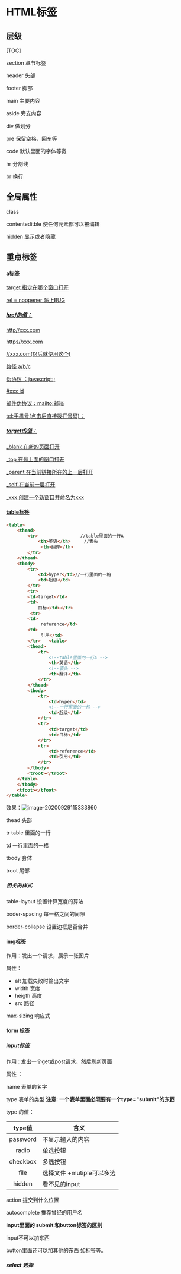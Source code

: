 # HTML标签

## 层级

[TOC]

section   章节标签

header  头部

footer  脚部

main 主要内容

aside 旁支内容

div 做划分

pre   保留空格，回车等

code  默认里面的字体等宽

hr  分割线

br 换行



## 全局属性

class 

contenteditble  使任何元素都可以被编辑

hidden  显示或者隐藏



## 重点标签

#### a标签

<a href ="#" target>

target  指定在哪个窗口打开

rel = noopener   防止BUG

##### href的值：

http//xxx.com

https//xxx.com

//xxx.com(以后就使用这个)

路径  a/b/c

伪协议 ：javascript:;

#xxx  id

邮件伪协议：mailto:邮箱

tel:手机号(点击后直接拨打号码)；

##### target的值：

_blank 在新的页面打开

_top 在最上面的窗口打开

_parent 在当前链接所在的上一层打开

_self  在当前一层打开

_xxx 创建一个新窗口并命名为xxx



#### table标签

```html
<table>
    <thead>
        <tr>				//table里面的一行A
            <th>英语</th>		//表头
             <th>翻译</th>
        </tr>
    </thead>
    <tbody>
        <tr>
            <td>hyper</td>//一行里面的一格
            <td>超级</td>
        </tr>
        <tr>
        <td>target</td>
        <td>
            目标</td></tr>
         <tr>
        <td>
             reference</td>
        <td>
             引用</td>
        </tr>   <table>
        <thead>
            <tr>
                <!--table里面的一行A -->
                <th>英语</th>
                <!--表头 -->
                <th>翻译</th>
            </tr>
        </thead>
        <tbody>
            <tr>
                <td>hyper</td>
                <!--一行里面的一格 -->
                <td>超级</td>
            </tr>
            <tr>
                <td>target</td>
                <td>目标</td>
            </tr>
            <tr>
                <td>reference</td>
                <td>引用</td>
            </tr>
        </tbody>
        <troot></troot>
    </table>
    </tbody>
    <tfoot></tfoot>
</table>
```

效果：![image-20200929115333860](C:\Users\17724\Desktop\前端笔记\table标签效果)

thead 	头部

tr 	table 里面的一行

td    一行里面的一格

tbody 	身体

troot 	尾部

##### 相关的样式

table-layout 设置计算宽度的算法

boder-spacing  每一格之间的间隙

border-collapse 设置边框是否合并

#### img标签

作用：发出一个请求，展示一张图片

属性：

- alt   加载失败时输出文字
- width 宽度
- heigth 高度
- src 路径

max-sizing 响应式


#### form 标签

##### input标签

作用 : 发出一个get或post请求，然后刷新页面

属性 ：

name 表单的名字

type 表单的类型     **注意: 一个表单里面必须要有一个type="submit"的东西**

type 的值：

|  type值  | 含义                       |
| :------: | -------------------------- |
| password | 不显示输入的内容           |
|  radio   | 单选按钮                   |
| checkbox | 多选按钮                   |
|   file   | 选择文件  +mutiple可以多选 |
|  hidden  | 看不见的input              |

 action 提交到什么位置

autocomplete 推荐曾经的用户名

**input里面的 submit 和button标签的区别**

input不可以加东西

button里面还可以加其他的东西 如标签等。

##### select  选择

<option value = "">  </option>

